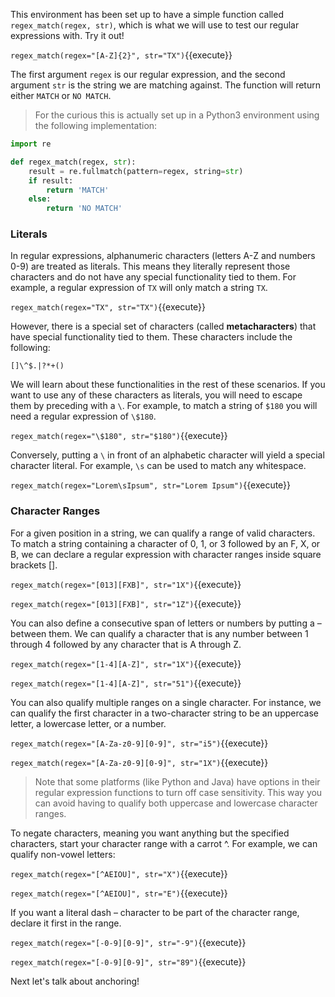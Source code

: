 
This environment has been set up to have a simple function called `regex_match(regex, str)`, which is what we will use to test our regular expressions with. Try it out! 

`regex_match(regex="[A-Z]{2}", str="TX")`{{execute}}

The first argument `regex` is our regular expression, and the second argument `str` is the string we are matching against. The function will return either `MATCH` or `NO MATCH`. 

> For the curious this is actually set up in a Python3 environment using the following implementation: 
```python
import re

def regex_match(regex, str):
    result = re.fullmatch(pattern=regex, string=str)
    if result:
        return 'MATCH'
    else:
        return 'NO MATCH'
```

### Literals

In regular expressions, alphanumeric characters (letters A-Z and numbers 0-9) are treated as literals. This means they literally represent those characters and do not have any special functionality tied to them. For example, a regular expression of `TX` will only match a string `TX`. 

`regex_match(regex="TX", str="TX")`{{execute}}

However, there is a special set of characters (called **metacharacters**) that have special functionality tied to them. These characters include the following: 

`[]\^$.|?*+()`

We will learn about these functionalities in the rest of these scenarios. If you want to use any of these characters as literals, you will need to escape them by preceding with a `\`. For example, to match a string of `$180` you will need a regular expression of `\$180`. 

`regex_match(regex="\$180", str="$180")`{{execute}}

Conversely, putting a `\` in front of an alphabetic character will yield a special character literal. For example, `\s` can be used to match any whitespace. 

`regex_match(regex="Lorem\sIpsum", str="Lorem Ipsum")`{{execute}}


### Character Ranges 

For a given position in a string, we can qualify a range of valid characters. To match a string containing a character of 0, 1, or 3 followed by an F, X, or B, we can declare a regular expression with character ranges inside square brackets [].

`regex_match(regex="[013][FXB]", str="1X")`{{execute}}

`regex_match(regex="[013][FXB]", str="1Z")`{{execute}}

You can also define a consecutive span of letters or numbers by putting a – between them. We can qualify a character that is any number between 1 through 4 followed by any character that is A through Z.

`regex_match(regex="[1-4][A-Z]", str="1X")`{{execute}}

`regex_match(regex="[1-4][A-Z]", str="51")`{{execute}}

You can also qualify multiple ranges on a single character. For instance, we can qualify the first character in a two-character string to be an uppercase letter, a lowercase letter, or a number.

`regex_match(regex="[A-Za-z0-9][0-9]", str="i5")`{{execute}}

`regex_match(regex="[A-Za-z0-9][0-9]", str="1X")`{{execute}}

> Note that some platforms (like Python and Java) have options in their regular expression functions to turn off case sensitivity. This way you can avoid having to qualify both uppercase and lowercase character ranges. 

To negate characters, meaning you want anything but the specified characters, start your character range with a carrot ^. For example, we can qualify non-vowel letters:

`regex_match(regex="[^AEIOU]", str="X")`{{execute}}

`regex_match(regex="[^AEIOU]", str="E")`{{execute}}

If you want a literal dash – character to be part of the character range, declare it first in the range.

`regex_match(regex="[-0-9][0-9]", str="-9")`{{execute}}

`regex_match(regex="[-0-9][0-9]", str="89")`{{execute}}


Next let's talk about anchoring!
